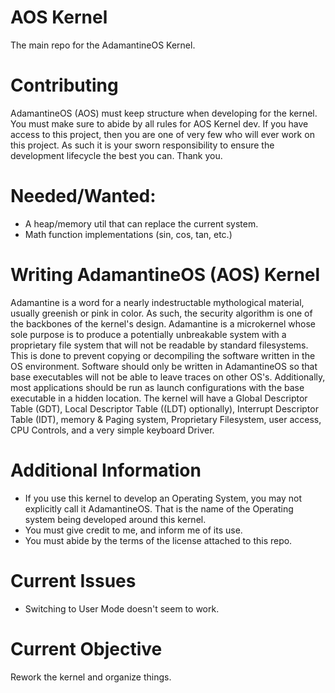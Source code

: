 # AOS Kernel
The main repo for the AdamantineOS Kernel.

# Contributing
AdamantineOS (AOS) must keep structure when developing for the kernel. You must make sure to abide by all rules for AOS Kernel dev. If you have access to this project, then you are one of very few who will ever work on this project. As such it is your sworn responsibility to ensure the development lifecycle the best you can. Thank you.

# Needed/Wanted:
- A heap/memory util that can replace the current system.
- Math function implementations (sin, cos, tan, etc.)

# Writing AdamantineOS (AOS) Kernel
Adamantine is a word for a nearly indestructable mythological material, usually greenish or pink in color. As such, the security algorithm is one of the backbones of the kernel's design. Adamantine is a microkernel whose sole purpose is to produce a potentially unbreakable system with a proprietary file system that will not be readable by standard filesystems. This is done to prevent copying or decompiling the software written in the OS environment. Software should only be written in AdamantineOS so that base executables will not be able to leave traces on other OS's. Additionally, most applications should be run as launch configurations with the base executable in a hidden location. The kernel will have a Global Descriptor Table (GDT), Local Descriptor Table ((LDT) optionally), Interrupt Descriptor Table (IDT), memory & Paging system, Proprietary Filesystem, user access, CPU Controls, and a very simple keyboard Driver.

# Additional Information
- If you use this kernel to develop an Operating System, you may not explicitly call it AdamantineOS. That is the name of the Operating system being developed around this kernel.
- You must give credit to me, and inform me of its use.
- You must abide by the terms of the license attached to this repo.

# Current Issues
- Switching to User Mode doesn't seem to work.

# Current Objective
Rework the kernel and organize things.
